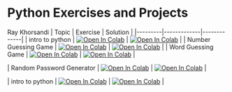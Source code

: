 # Python Exercises and Projects
Ray Khorsandi
| Topic | Exercise | Solution |
|---------|-------------|-------------|
| intro to python  | [![Open In Colab](https://colab.research.google.com/assets/colab-badge.svg)](https://colab.research.google.com/github/khorsandi2014/python-exercise-project/blob/main/programming-1-exercise.ipynb) | [![Open In Colab](https://colab.research.google.com/assets/colab-badge.svg)](https://colab.research.google.com/github/khorsandi2014/python-exercise-project/blob/main/programming-1.ipynb) |
| Number Guessing Game  | [![Open In Colab](https://colab.research.google.com/assets/colab-badge.svg)](https://colab.research.google.com/github/khorsandi2014/python-exercise-project/blob/main/Number_guessing_game.ipynb) | [![Open In Colab](https://colab.research.google.com/assets/colab-badge.svg)](https://colab.research.google.com/github/khorsandi2014/python-exercise-project/blob/main/Number_guessing_game_solution.ipynb) |
| Word Guessing Game  | [![Open In Colab](https://colab.research.google.com/assets/colab-badge.svg)](https://colab.research.google.com/github/khorsandi2014/python-exercise-project/blob/main/word_guessing_game.ipynb) | [![Open In Colab](https://colab.research.google.com/assets/colab-badge.svg)](https://colab.research.google.com/github/khorsandi2014/python-exercise-project/blob/main/word_guessing_game_solution.ipynb) |

| Random Password Generator | [![Open In Colab](https://colab.research.google.com/assets/colab-badge.svg)](https://colab.research.google.com/github/khorsandi2014/python-exercise-project/blob/main/random_password_generator.ipynb) | [![Open In Colab](https://colab.research.google.com/assets/colab-badge.svg)](https://colab.research.google.com/github/khorsandi2014/python-exercise-project/blob/main/random_password_generator_solution.ipynb) |

| intro to python  | [![Open In Colab](https://colab.research.google.com/assets/colab-badge.svg)](https://colab.research.google.com/github/khorsandi2014/python-exercise-project/blob/main/programming-1-exercise.ipynb) | [![Open In Colab](https://colab.research.google.com/assets/colab-badge.svg)](https://colab.research.google.com/github/khorsandi2014/python-exercise-project/blob/main/programming-1.ipynb) |
